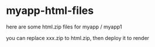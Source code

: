 # myapp-html-files

here are some html.zip files for myapp / myapp1


you can replace xxx.zip to html.zip, then deploy it to render
